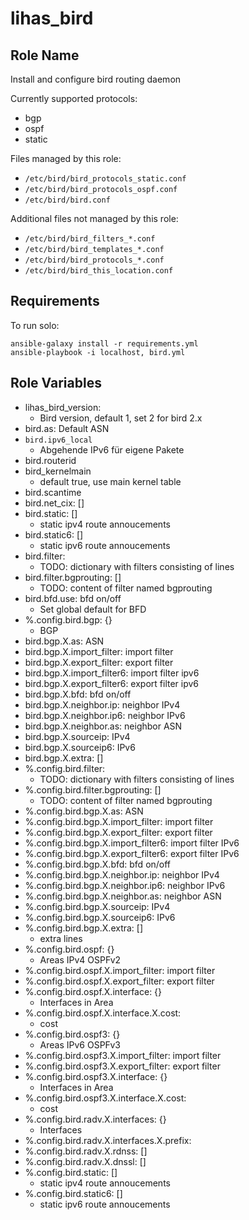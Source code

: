 # lihas_bird
## Role Name

Install and configure bird routing daemon

Currently supported protocols:
* bgp
* ospf
* static

Files managed by this role:
* `/etc/bird/bird_protocols_static.conf`
* `/etc/bird/bird_protocols_ospf.conf`
* `/etc/bird/bird.conf`

Additional files not managed by this role:
* `/etc/bird/bird_filters_*.conf`
* `/etc/bird/bird_templates_*.conf`
* `/etc/bird/bird_protocols_*.conf`
* `/etc/bird/bird_this_location.conf`

## Requirements
To run solo:

```
ansible-galaxy install -r requirements.yml
ansible-playbook -i localhost, bird.yml
```

## Role Variables

* lihas_bird_version:
    * Bird version, default 1, set 2 for bird 2.x
* bird.as: Default ASN
* `bird.ipv6_local`
    * Abgehende IPv6 für eigene Pakete
* bird.routerid
* bird_kernelmain
    * default true, use main kernel table
* bird.scantime
* bird.net_cix: []
* bird.static: []
    * static ipv4 route annoucements
* bird.static6: []
    * static ipv6 route annoucements
* bird.filter:
    * TODO: dictionary with filters consisting of lines 
* bird.filter.bgprouting: []
    * TODO: content of filter named bgprouting
* bird.bfd.use: bfd on/off
    * Set global default for BFD
* %.config.bird.bgp: {}
    * BGP
* bird.bgp.X.as: ASN
* bird.bgp.X.import_filter: import filter
* bird.bgp.X.export_filter: export filter
* bird.bgp.X.import_filter6: import filter ipv6
* bird.bgp.X.export_filter6: export filter ipv6
* bird.bgp.X.bfd: bfd on/off
* bird.bgp.X.neighbor.ip: neighbor IPv4
* bird.bgp.X.neighbor.ip6: neighbor IPv6
* bird.bgp.X.neighbor.as: neighbor ASN
* bird.bgp.X.sourceip: IPv4
* bird.bgp.X.sourceip6: IPv6
* bird.bgp.X.extra: []
* %.config.bird.filter:
    * TODO: dictionary with filters consisting of lines 
* %.config.bird.filter.bgprouting: []
    * TODO: content of filter named bgprouting
* %.config.bird.bgp.X.as: ASN
* %.config.bird.bgp.X.import_filter: import filter
* %.config.bird.bgp.X.export_filter: export filter
* %.config.bird.bgp.X.import_filter6: import filter IPv6
* %.config.bird.bgp.X.export_filter6: export filter IPv6
* %.config.bird.bgp.X.bfd: bfd on/off
* %.config.bird.bgp.X.neighbor.ip: neighbor IPv4
* %.config.bird.bgp.X.neighbor.ip6: neighbor IPv6
* %.config.bird.bgp.X.neighbor.as: neighbor ASN
* %.config.bird.bgp.X.sourceip: IPv4
* %.config.bird.bgp.X.sourceip6: IPv6
* %.config.bird.bgp.X.extra: []
    * extra lines
* %.config.bird.ospf: {}
    * Areas IPv4 OSPFv2
* %.config.bird.ospf.X.import_filter: import filter
* %.config.bird.ospf.X.export_filter: export filter
* %.config.bird.ospf.X.interface: {}
    * Interfaces in Area
* %.config.bird.ospf.X.interface.X.cost:
    * cost
* %.config.bird.ospf3: {}
    * Areas IPv6 OSPFv3
* %.config.bird.ospf3.X.import_filter: import filter
* %.config.bird.ospf3.X.export_filter: export filter
* %.config.bird.ospf3.X.interface: {}
    * Interfaces in Area
* %.config.bird.ospf3.X.interface.X.cost:
    * cost
* %.config.bird.radv.X.interfaces: {}
    * Interfaces
* %.config.bird.radv.X.interfaces.X.prefix:
* %.config.bird.radv.X.rdnss: []
* %.config.bird.radv.X.dnssl: []
* %.config.bird.static: []
    * static ipv4 route annoucements
* %.config.bird.static6: []
    * static ipv6 route annoucements
